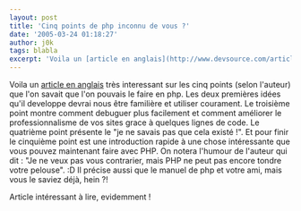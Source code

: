 ```yaml
---
layout: post
title: 'Cinq points de php inconnu de vous ?'
date: '2005-03-24 01:18:27'
author: j0k
tags: blabla
excerpt: 'Voila un [article en anglais](http://www.devsource.com/article2/0,1759,1778106,00.asp) très interessant sur les cinq points (selon l''auteur) que l''on savait que l''on pouvais le faire en php.   )   Les deux premières idées qu''il developpe devrai nous être familière et utiliser courament.   Le troisième point montre comment debuguer plus facilement et      ...'
---
```


Voila un [article en anglais](http://www.devsource.com/article2/0,1759,1778106,00.asp) très interessant sur les cinq points (selon l'auteur) que l'on savait que l'on pouvais le faire en php.      Les deux premières idées qu'il developpe devrai nous être familière et utiliser courament.   Le troisième point montre comment debuguer plus facilement et comment améliorer le professionnalisme de vos sites grace à quelques lignes de code. Le quatrième point présente le "je ne savais pas que cela existé !".    Et pour finir le cinquième point est une introduction rapide à une chose intéressante que vous pouvez maintenant faire avec PHP.   On notera l'humour de l'auteur qui dit : "Je ne veux pas vous contrarier, mais PHP ne peut pas encore tondre votre pelouse". :D   Il précise aussi que le manuel de php et votre ami, mais vous le saviez déjà, hein ?!

Article intéressant à lire, evidemment !
